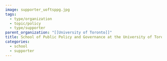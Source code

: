 ```yaml
---
image: supporter_uoftsppg.jpg
tags:
  - type/organization
  - topic/policy
  - type/supporter
parent_organization: "[[University of Toronto]]"
title: School of Public Policy and Governance at the University of Toronto
categories:
  - school
  - supporter
---
```

